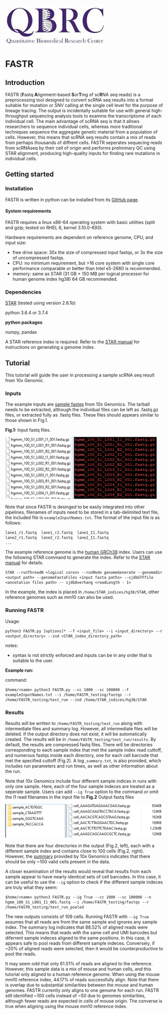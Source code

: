 ![logo](QBRC.jpg)
# FASTR
## Introduction
FASTR (**F**astq **A**lignment-based **S**or**T**ing of sc**R**NA seq reads) is a preprocessing tool designed to convert scRNA seq results into a format suitable for mutation or SNV calling at the single cell level for the purpose of lineage tracing. The output is incidentally suitable for use with general high-throughput sequencing analysis tools to examine the transcriptome of each individual cell. The main advantage of scRNA seq is that it allows researchers to sequence individual cells, whereas more traditional techniques sequence the aggregate genetic material from a population of cells. However, this means that scRNA seq results contain a mix of reads from perhaps thousands of diffrent cells. FASTR seperates sequecing reads from scRNAseq by their cell of origin and performs preliminary QC using STAR alignment, producing high-quality inputs for finding rare mutations in individual cells.
## Getting started
### Installation
FASTR is written in python can be installed from its [GitHub page](https://github.com/zzhu33/test/blob/master/FASTR.zip). 
#### System requirements
FASTR requires a linux x86-64 operating system with basic utilities (split and gzip; tested on RHEL 6, kernel 3.10.0-693).

Hardware requirements are dependent on reference genome, CPU, and input size:
  - free drive space: 30x the size of compressed input fastqs, or 3x the size of uncompressed fastqs.
  - CPU: no minimum requirement, but >16 core system with single core performance comparable or better than Intel e5-2680 is   recommended.
  - memory: same as STAR (31 GB + 150 MB per logical processor for human genome index hg38) 64 GB recommended.
### Dependencies
[STAR](https://github.com/alexdobin/STAR) (tested using version 2.6.1b)

python 3.6.4 or 3.7.4
  
**python packages**

numpy, pandas


A STAR reference index is required. Refer to the [STAR manual](https://github.com/alexdobin/STAR/blob/master/doc/STARmanual.pdf) for instructions on generating a genome index.

## Tutorial
This tutorial will guide the user in processing a sample scRNA seq result from 10x Genomic. 
### Inputs
The example inputs are [sample fastqs](http://cf.10xgenomics.com/samples/cell-exp/1.2.0/hgmm_100/hgmm_100_fastqs.tar) from 10x Genomics. The tarball needs to be extracted, although the individual files can be left as .fastq.gz files, or extracted fully as .fastq files. These files should appears similar to those shown in Fig.1.

**Fig.1:** Input fastq files.

![example_fastq](input_fastq.PNG)

Note that since FASTR is desinged to be easily integrated into other pipelines, filenames of inputs need to be stored in a tab-delimited text file, the included file is `exampleInputNames.txt`. The format of the input file is as follows:
```
lane1_r1.fastq  lane1_r2.fastq  lane1_I1.fastq
lane2_r1.fastq  lane2_r2.fastq  lane2_I1.fastq
...
```

The example reference genome is the [human GRCh38](https://www.ncbi.nlm.nih.gov/assembly/GCF_000001405.26/) index. Users can use the following STAR command to generate the index. Refer to the [STAR manual](https://github.com/alexdobin/STAR/blob/master/doc/STARmanual.pdf) for details.
```
STAR --runThreadN <logical cores> --runMode genomeGenerate --genomeDir <output path> --genomeFastaFiles <input fasta paths> --sjdbGTFfile <annotation files path> -- sjdbOverhang <readLength - 1>
```
In the example, the index is placed in `/home/STAR_indices/hg38/STAR`, other reference genomes such as mm10 can also be used.
### Running FASTR
Usage:
```
python3 FASTR.py [options]* --f <input_file> --i <input_directory> --r <output_directory> --ind <STAR_index_directory_path>
```
notes: 
  - syntax is not strictly enforced and inputs can be in any order that is suitable to the user.

**Example run:**

command:
```
$home/<name> python3 FASTR.py --cc 1000 --sc 100000 --f exampleInputNames.txt --i /home/FASTR_testing/fastqs --r /home/FASTR_testing/test_run --ind /home/STAR_indices/hg38/STAR
```

### Results
Results will be written to `/home/FASTR_testing/test_run` along with intermediate files and summary log. However, all intermediate files will be deleted. If the output directory does not exist, it will be automatically created.  The results will be in `/home/FASTR_testing/test_run/results`. By default, the results are compressed fastq files. There will be directories corresponding to each sample index that met the sample index read cuttoff, and numerous fastqs inside each directory, one for each cell barcode that met the specified cuttoff (Fig.2). A log ,`summary.txt`, is also provided, which includes run parameters and run times, as well as other information about the run. 

Note that 10x Genomics include four different sample indices in runs with only one sample. Here, each of the four sample indeces are treated as a seperate sample. Users can add `--ig True` option to the command or omit the I1 read filenames in the input file to 
**Fig.2** Output fastq files

![example output](output_fastq.PNG)

Note that there are four directories in the output (Fig.2, left), each with a different sample index and contains close to 100 cells (Fig.2, right). However, the [summary](http://cf.10xgenomics.com/samples/cell-exp/1.2.0/hgmm_100/hgmm_100_web_summary.html) provided by 10x Genomics indicates that there should be only ~100 valid cells present in the data.

A closer examination of the results would reveal that results from each sample appear to have nearly identical sets of cell barcodes. In this case, it can be useful to use the `--ig` option to check if the different sample indeces are truly what they seem:
```
$home/<name> python3 FASTR.py --ig True --cc 1000 --sc 100000 --n hgmm_100_S1_L001_I1_001.fastq --i /home/FASTR_testing/fastqs --r /home/FASTR_testing/test_run_pooled
```
The new outputs consists of 109 cells. Running FASTR with `--ig True` assumes that all reads are from the same sample and ignores any sample index. The summary log indicates that 88.52% of aligned reads were selected. This means that reads with the same cell and UMI barcodes but diferrent sample indeces aligned to the same positions. In this case, it appears safe to pool reads from different sample indeces. Conversely, if ~20% of aligned reads were selected, then it would be counterproductive to pool the reads.

It may seem odd that only 61.51% of reads are aligned to the reference. However, this sample data is a mix of mouse and human cells, and this tutorial only aligned to a human reference genome. When using the mouse mm10 reference index, 44.17% of reads successfully align. Note that there is overlap due to substantial similarities between the mouse and human genomes. FASTR currently only aligns to one genome for each run. FASTR still identified ~100 cells instead of ~50 due to genomes similarities, although fewer reads are expected in cells of mouse origin. The converse is true when aligning using the mouse mm10 reference index.



